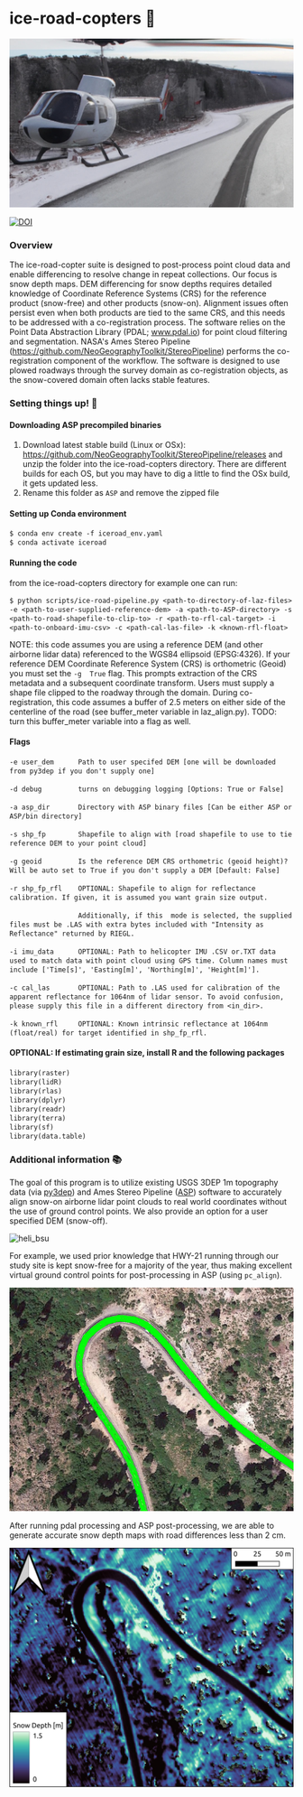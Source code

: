 # ice-road-copters :helicopter:

<img src="https://github.com/SnowEx/ice-road-copters/blob/main/ice-road-copter-title-img.jpg" width="1600">

[![DOI](https://zenodo.org/badge/505257224.svg)](https://zenodo.org/badge/latestdoi/505257224)

### Overview
The ice-road-copter suite is designed to post-process point cloud data and enable differencing to resolve change in repeat collections. Our focus is snow depth maps. DEM differencing for snow depths requires detailed knowledge of Coordinate Reference Systems (CRS) for the reference product (snow-free) and other products (snow-on). Alignment issues often persist even when both products are tied to the same CRS, and this needs to be addressed with a co-registration process.  The software relies on the Point Data Abstraction Library (PDAL; www.pdal.io) for point cloud filtering and segmentation.  NASA's Ames Stereo Pipeline  (https://github.com/NeoGeographyToolkit/StereoPipeline) performs the co-registration component of the workflow.  The software is designed to use plowed roadways through the survey domain as co-registration objects, as the snow-covered domain often lacks stable features.   
###  Setting things up! :hammer:
#### Downloading ASP precompiled binaries
1. Download latest stable build (Linux or OSx): https://github.com/NeoGeographyToolkit/StereoPipeline/releases and unzip the folder into the ice-road-copters directory. There are different builds for each OS, but you may have to dig a little to find the OSx build, it gets updated less.
2. Rename this folder as `ASP` and remove the zipped file


#### Setting up Conda environment 

```
$ conda env create -f iceroad_env.yaml
$ conda activate iceroad
```


#### Running the code
from the ice-road-copters directory for example one can run:
```
$ python scripts/ice-road-pipeline.py <path-to-directory-of-laz-files> -e <path-to-user-supplied-reference-dem> -a <path-to-ASP-directory> -s <path-to-road-shapefile-to-clip-to> -r <path-to-rfl-cal-target> -i <path-to-onboard-imu-csv> -c <path-cal-las-file> -k <known-rfl-float>
```
NOTE: this code assumes you are using a reference DEM (and other airborne lidar data) referenced to the WGS84 ellipsoid (EPSG:4326). If your reference DEM Coordinate Reference System (CRS) is orthometric (Geoid) you must set the `-g  True` flag. This prompts extraction of the CRS metadata and a subsequent coordinate transform. Users must supply a shape file clipped to the roadway through the domain. During co-registration, this code assumes  a buffer of 2.5 meters on either side of the centerline of the road (see buffer_meter variable in laz_align.py). TODO: turn this buffer_meter variable into a flag as well.

#### Flags

```
-e user_dem      Path to user specifed DEM [one will be downloaded from py3dep if you don't supply one]

-d debug         turns on debugging logging [Options: True or False]

-a asp_dir       Directory with ASP binary files [Can be either ASP or ASP/bin directory]

-s shp_fp        Shapefile to align with [road shapefile to use to tie reference DEM to your point cloud]

-g geoid         Is the reference DEM CRS orthometric (geoid height)? Will be auto set to True if you don't supply a DEM [Default: False]

-r shp_fp_rfl    OPTIONAL: Shapefile to align for reflectance calibration. If given, it is assumed you want grain size output. 

                 Additionally, if this  mode is selected, the supplied files must be .LAS with extra bytes included with "Intensity as Reflectance" returned by RIEGL.
                 
-i imu_data      OPTIONAL: Path to helicopter IMU .CSV or.TXT data used to match data with point cloud using GPS time. Column names must include ['Time[s]', 'Easting[m]', 'Northing[m]', 'Height[m]'].

-c cal_las       OPTIONAL: Path to .LAS used for calibration of the apparent reflectance for 1064nm of lidar sensor. To avoid confusion, please supply this file in a different directory from <in_dir>.

-k known_rfl     OPTIONAL: Known intrinsic reflectance at 1064nm (float/real) for target identified in shp_fp_rfl.
```


#### OPTIONAL: If estimating grain size, install R and the following packages 

```
library(raster)
library(lidR)
library(rlas)
library(dplyr)
library(readr)
library(terra)
library(sf)
library(data.table)

```


###  Additional information :books:
The goal of this program is to utilize existing USGS 3DEP 1m topography data (via [py3dep](https://github.com/hyriver/py3dep)) and Ames Stereo Pipeline ([ASP](https://github.com/NeoGeographyToolkit/StereoPipeline)) software to accurately align snow-on airborne lidar point clouds to real world coordinates without the use of ground control points. We also provide an option for a user specified DEM (snow-off).

![heli_bsu](./docs/heli.png) 

For example, we used prior knowledge that HWY-21 running through our study site is kept snow-free for a majority of the year, thus making excellent virtual ground control points for post-processing in ASP (using `pc_align`).

![roads](./docs/roads.png)

After running pdal processing and ASP post-processing, we are able to generate accurate snow depth maps with road differences less than 2 cm.

![snow](./docs/snow.jpeg)
